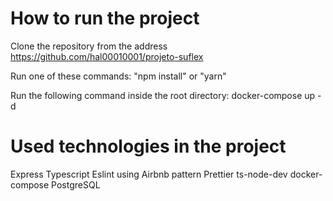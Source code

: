 # How to run the project

Clone the repository from the address https://github.com/hal00010001/projeto-suflex

Run one of these commands: 
"npm install" or "yarn"

Run the following command inside the root directory:
docker-compose up -d


# Used technologies in the project

Express
Typescript
Eslint using Airbnb pattern
Prettier
ts-node-dev
docker-compose
PostgreSQL

